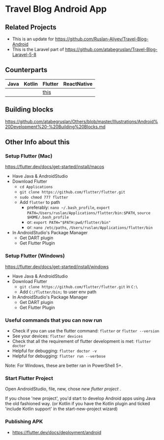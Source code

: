 # Travel Blog Android App

## Related Projects

- This is an update for https://github.com/Ruslan-Aliyev/Travel-Blog-Android
- This is the Laravel part of https://github.com/atabegruslan/Travel-Blog-Laravel-5-8

## Counterparts

| Java  | Kotlin  | Flutter  | ReactNative  |
|---|---|---|---|
|   |   | [this](https://github.com/atabegruslan/Travel-Blog-Android-Flutter)  |   |

## Building blocks

https://github.com/atabegruslan/Others/blob/master/Illustrations/Android%20Development%20-%20Building%20Blocks.md

## Other Info about this

### Setup Flutter (Mac)

https://flutter.dev/docs/get-started/install/macos

- Have Java & AndroidStudio
- Download Flutter
	- `cd Applications`
	- `git clone https://github.com/flutter/flutter.git`
	- `sudo chmod 777 flutter`
	- Add `flutter` to path
		- preferably: `nano ~/.bash_profile`, `export PATH=/Users/ruslan/Applications/flutter/bin:$PATH`, `source $HOME/.bash_profile`
		- or: `export PATH="$PATH:pwd/flutter/bin"`
		- or: `nano /etc/paths`, `/Users/ruslan/Applications/flutter/bin`
- In AndroidStudio's Package Manager
	- Get DART plugin
	- Get Flutter Plugin

### Setup Flutter (Windows)

https://flutter.dev/docs/get-started/install/windows

- Have Java & AndroidStudio
- Download Flutter
	- `git clone https://github.com/flutter/flutter.git` in `C:\`
	- Add `C:/flutter/bin;` to user env path
- In AndroidStudio's Package Manager
	- Get DART plugin
	- Get Flutter Plugin

### Useful commands that you can now run

- Check if you can use the flutter command: `flutter` or `flutter --version`
- See your devices: `flutter devices` 
- Check that all the requirement of flutter development is met: `flutter doctor` 
- Helpful for debugging: `flutter doctor -v`
- Helpful for debugging: `flutter run --verbose`

Note: For Windows, these are better ran in PowerShell 5+.

### Start Flutter Project

Open AndroidStudio, file, new, chose *new flutter project* . 

If you chose 'new project', you'd start to develop Android apps using Java the old fashioned way. (or Kotlin if you have the Kotlin plugin and ticked 'include Kotlin support' in the start-new-project wizard)

### Publishing APK

- https://flutter.dev/docs/deployment/android
